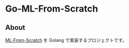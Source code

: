 # Go-ML-From-Scratch

## About

[ML-From-Scratch](https://github.com/eriklindernoren/ML-From-Scratch) を Golang で実装するプロジェクトです。
